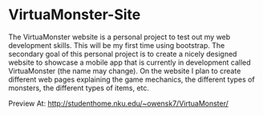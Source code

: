 # VirtuaMonster-Site
The VirtuaMonster website is a personal project to test out my web development skills. This will be my first time using bootstrap. The secondary goal of this personal project is to create a nicely designed website to showcase a mobile app that is currently in development called VirtuaMonster (the name may change). On the website I plan to create different web pages explaining the game mechanics, the different types of monsters, the different types of items, etc.

Preview At: http://studenthome.nku.edu/~owensk7/VirtuaMonster/